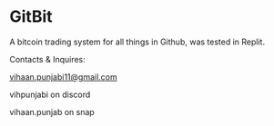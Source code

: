 # GitBit
A bitcoin trading system for all things in Github, was tested in Replit. 

Contacts & Inquires: 

vihaan.punjabi11@gmail.com

vihpunjabi on discord

vihaan.punjab on snap
